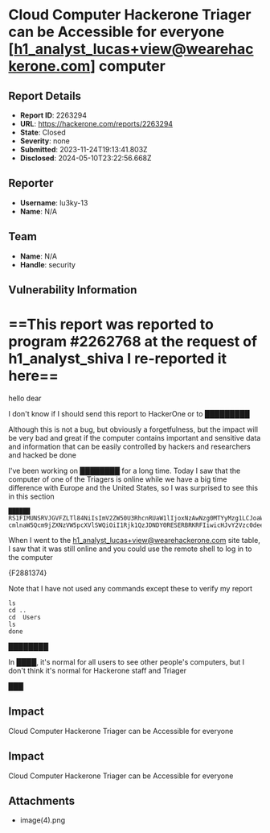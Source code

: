 # Cloud Computer Hackerone Triager can be Accessible for everyone [h1_analyst_lucas+view@wearehackerone.com] computer

## Report Details
- **Report ID**: 2263294
- **URL**: https://hackerone.com/reports/2263294
- **State**: Closed
- **Severity**: none
- **Submitted**: 2023-11-24T19:13:41.803Z
- **Disclosed**: 2024-05-10T23:22:56.668Z

## Reporter
- **Username**: lu3ky-13
- **Name**: N/A

## Team
- **Name**: N/A
- **Handle**: security

## Vulnerability Information
==This report was reported to program #2262768 at the request of h1_analyst_shiva I re-reported it here==
=========================================================================================

hello dear 

I don't know if I should send this report to HackerOne or to █████████

Although this is not a bug, but obviously a forgetfulness, but the impact will be very bad and great if the computer contains important and sensitive data and information that can be easily controlled by hackers and researchers and hacked be done

I've been working on ████████ for a long time. Today I saw that the computer of one of the Triagers is online while we have a big time difference with Europe and the United States, so I was surprised to see this in this section
```
██████ RS1FIMUNSRVJGVFZLTl84NiIsImV2ZW50U3RhcnRUaW1lIjoxNzAwNzg0MTYyMzg1LCJoaWVyYXJjaHkiOiJzcmMiLCJvcmlnaW5Qcm9jZXNzU3RhcnRUaW1lIjoxNzAwNzg0MTYyMzIxLCJv cmlnaW5Qcm9jZXNzVW5pcXVlSWQiOiI1Rjk1QzJDNDY0RESERBRKRFIiwicHJvY2Vzc0deep3VwSWQiOiIxNTg4QjhDNDY0RESERBRKRFIn0%3D
```

When I went to the h1_analyst_lucas+view@wearehackerone.com site table, I saw that it was still online and you could use the remote shell to log in to the computer

{F2881374}

Note that I have not used any commands except these to verify my report

```
ls
cd ..
cd  Users
ls
done
```
████████


In ████, it's normal for all users to see other people's computers, but I don't think it's normal for Hackerone staff and Triager 

███

## Impact

Cloud Computer Hackerone Triager can be Accessible for everyone

## Impact

Cloud Computer Hackerone Triager can be Accessible for everyone

## Attachments
- image(4).png
